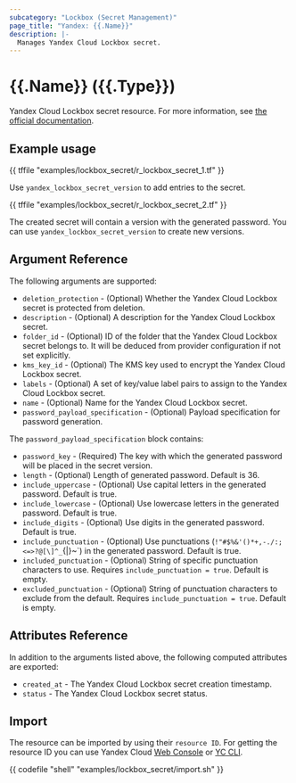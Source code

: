 ```yaml
---
subcategory: "Lockbox (Secret Management)"
page_title: "Yandex: {{.Name}}"
description: |-
  Manages Yandex Cloud Lockbox secret.
---
```


# {{.Name}} ({{.Type}})

Yandex Cloud Lockbox secret resource. For more information, see [the official documentation](https://yandex.cloud/docs/lockbox/).

## Example usage

{{ tffile "examples/lockbox_secret/r_lockbox_secret_1.tf" }}

Use `yandex_lockbox_secret_version` to add entries to the secret.

{{ tffile "examples/lockbox_secret/r_lockbox_secret_2.tf" }}

The created secret will contain a version with the generated password. You can use `yandex_lockbox_secret_version` to create new versions.

## Argument Reference

The following arguments are supported:

* `deletion_protection` - (Optional) Whether the Yandex Cloud Lockbox secret is protected from deletion.
* `description` - (Optional) A description for the Yandex Cloud Lockbox secret.
* `folder_id` - (Optional) ID of the folder that the Yandex Cloud Lockbox secret belongs to. It will be deduced from provider configuration if not set explicitly.
* `kms_key_id` - (Optional) The KMS key used to encrypt the Yandex Cloud Lockbox secret.
* `labels` - (Optional) A set of key/value label pairs to assign to the Yandex Cloud Lockbox secret.
* `name` - (Optional) Name for the Yandex Cloud Lockbox secret.
* `password_payload_specification` - (Optional) Payload specification for password generation.

The `password_payload_specification` block contains:

* `password_key` - (Required) The key with which the generated password will be placed in the secret version.
* `length` - (Optional) Length of generated password. Default is 36.
* `include_uppercase` - (Optional) Use capital letters in the generated password. Default is true.
* `include_lowercase` - (Optional) Use lowercase letters in the generated password. Default is true.
* `include_digits` - (Optional) Use digits in the generated password. Default is true.
* `include_punctuation` - (Optional) Use punctuations (`!"#$%&'()*+,-./:;<=>?@[\]^_`{|}~`) in the generated password. Default is true.
* `included_punctuation` - (Optional) String of specific punctuation characters to use. Requires `include_punctuation = true`. Default is empty.
* `excluded_punctuation` - (Optional) String of punctuation characters to exclude from the default. Requires `include_punctuation = true`. Default is empty.

## Attributes Reference

In addition to the arguments listed above, the following computed attributes are exported:

* `created_at` - The Yandex Cloud Lockbox secret creation timestamp.
* `status` - The Yandex Cloud Lockbox secret status.

## Import

The resource can be imported by using their `resource ID`. For getting the resource ID you can use Yandex Cloud [Web Console](https://console.yandex.cloud) or [YC CLI](https://yandex.cloud/docs/cli/quickstart).

{{ codefile "shell" "examples/lockbox_secret/import.sh" }}
